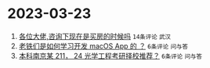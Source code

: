 # 2023-03-23

1. [各位大佬,咨询下现在是买房的时候吗](https://www.v2ex.com/t/926397) `14条评论` `武汉`
1. [老铁们是如何学习开发 macOS App 的 ？](https://www.v2ex.com/t/926396) `6条评论` `问与答`
1. [本科南京某 211， 24 光学工程考研择校推荐？](https://www.v2ex.com/t/926395) `6条评论` `问与答`
